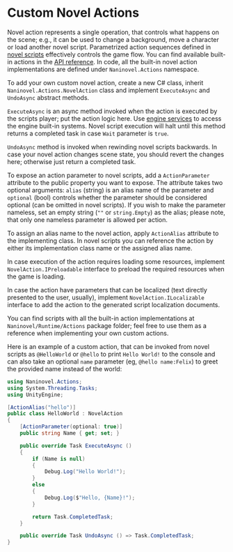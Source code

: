# Custom Novel Actions

Novel action represents a single operation, that controls what happens on the scene; e.g., it can be used to change a background, move a character or load another novel script. Parametrized action sequences defined in [novel scripts](/guide/novel-scripts.md) effectively controls the game flow. You can find available built-in actions in the [API reference](/api/). In code, all the built-in novel action implementations are defined under `Naninovel.Actions` namespace.

To add your own custom novel action, create a new C# class, inherit `Naninovel.Actions.NovelAction` class and implement `ExecuteAsync` and `UndoAsync` abstract methods.

`ExecuteAsync` is an async method invoked when the action is executed by the scripts player; put the action logic here. Use [engine services](/guide/engine-services.md) to access the engine built-in systems. Novel script execution will halt until this method returns a completed task in case `Wait` parameter is `true`.

`UndoAsync` method is invoked when rewinding novel scripts backwards. In case your novel action changes scene state, you should revert the changes here; otherwise just return a completed task.

To expose an action parameter to novel scripts, add a `ActionParameter` attribute to the public property you want to expose. The attribute takes two optional arguments: `alias` (string) is an alias name of the parameter and `optional` (bool) controls whether the parameter should be considered optional (can be omitted in novel scripts). If you wish to make the parameter nameless, set an empty string (`""` or `string.Empty`) as the alias; please note, that only one nameless parameter is allowed per action.

To assign an alias name to the novel action, apply `ActionAlias` attribute to the implementing class. In novel scripts you can reference the action by either its implementation class name or the assigned alias name.

In case execution of the action requires loading some resources, implement `NovelAction.IPreloadable` interface to preload the required resources when the game is loading.

In case the action have parameters that can be localized (text directly presented to the user, usually), implement `NovelAction.ILocalizable` interface to add the action to the generated script localization documents.

You can find scripts with all the built-in action implementations at `Naninovel/Runtime/Actions` package folder; feel free to use them as a reference when implementing your own custom actions.

Here is an example of a custom action, that can be invoked from novel scripts as `@HelloWorld` or `@hello` to print `Hello World!` to the console and can also take an optional `name` parameter (eg, `@hello name:Felix`) to greet the provided name instead of the world:

```csharp
using Naninovel.Actions;
using System.Threading.Tasks;
using UnityEngine;

[ActionAlias("hello")]
public class HelloWorld : NovelAction
{
    [ActionParameter(optional: true)]
    public string Name { get; set; }

    public override Task ExecuteAsync ()
    {
        if (Name is null)
        {
            Debug.Log("Hello World!");
        }
        else
        {
            Debug.Log($"Hello, {Name}!");
        }

        return Task.CompletedTask;
    }

    public override Task UndoAsync () => Task.CompletedTask;
}
```

